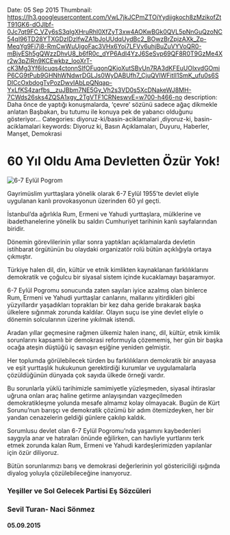 Date: 05 Sep 2015
Thumbnail: https://lh3.googleusercontent.com/VwL7jkJCPmZTOiYydiigkoch8zMzikofZtT91GK6-dOJlbf-0Jc7qt9FC_VZy6sS3qlgXHruRhI0XfZyT3xw4AOKwBGk0QVL5pNnGuQzoNC54qI96TD28YTXGDzIDzIfwZA1bJoUUdqUydBc2_BOwzBrZpjzAXk_Zp-MeqYg9Fi7j8-RmCwWuUjgoFac3VHx6Yoj7LFVy6uhjBuZuVYVoQR0-mBjvESh5gQWzzDhvU8_b6fR0c_dYP6AdI4YzJ6SeSvp69QF8R0T9GzMe4Xr2w3pZlRn9KCEwkbz_looXrT-cK3Mg3Yf6iIcuqs4ctonnSIfOFuqonQKjoXutSBvUn7RA3dKFEuUOlxvdGOmiP6CG9tPub9GHNhWNdwrDGLJs0WyDABUfh7_CjuQVlWFitII1SmK_ufu0s6SDICcOxbdogTvPozDwvIAbLpQNqap-YxLfKS4zarfbs__zuJBbm7NE5Gy_Vh2s3VD0s5XcDNakeWJ8MH-7CWds26sks4ZQSA1xgy_2TgVTF1CRNeswvE=w700-h466-no
description: Daha önce de yaptığı konuşmalarda, ‘çevre’ sözünü sadece ağaç dikmekle anlatan Başbakan, bu tutumu ile konuya pek de yabancı olduğunu gösteriyor…
Categories: diyoruz-ki/basin-aciklamalari ,diyoruz-ki, basin-aciklamalari
keywords: Diyoruz ki, Basın Açıklamaları, Duyuru, Haberler, Manşet, Demokrasi

# 60 Yıl Oldu Ama Devletten Özür Yok!

![6-7 Eylül Pogrom](https://lh3.googleusercontent.com/VwL7jkJCPmZTOiYydiigkoch8zMzikofZtT91GK6-dOJlbf-0Jc7qt9FC_VZy6sS3qlgXHruRhI0XfZyT3xw4AOKwBGk0QVL5pNnGuQzoNC54qI96TD28YTXGDzIDzIfwZA1bJoUUdqUydBc2_BOwzBrZpjzAXk_Zp-MeqYg9Fi7j8-RmCwWuUjgoFac3VHx6Yoj7LFVy6uhjBuZuVYVoQR0-mBjvESh5gQWzzDhvU8_b6fR0c_dYP6AdI4YzJ6SeSvp69QF8R0T9GzMe4Xr2w3pZlRn9KCEwkbz_looXrT-cK3Mg3Yf6iIcuqs4ctonnSIfOFuqonQKjoXutSBvUn7RA3dKFEuUOlxvdGOmiP6CG9tPub9GHNhWNdwrDGLJs0WyDABUfh7_CjuQVlWFitII1SmK_ufu0s6SDICcOxbdogTvPozDwvIAbLpQNqap-YxLfKS4zarfbs__zuJBbm7NE5Gy_Vh2s3VD0s5XcDNakeWJ8MH-7CWds26sks4ZQSA1xgy_2TgVTF1CRNeswvE=w700-h466-no)

Gayrimüslim yurttaşlara yönelik olarak 6-7 Eylül 1955’te devlet eliyle uygulanan kanlı provokasyonun üzerinden 60 yıl geçti.

İstanbul’da ağırlıkla Rum, Ermeni ve Yahudi yurttaşlara, mülklerine ve ibadethanelerine yönelik bu saldırı Cumhuriyet tarihinin kanlı sayfalarından biridir.

Dönemin görevlilerinin yıllar sonra yaptıkları açıklamalarda devletin istihbarat örgütünün bu olaydaki organizatör rolü bütün açıklığıyla ortaya çıkmıştır.

Türkiye halen dil, din, kültür ve etnik kimlikten kaynaklanan farklılıklarını demokratik ve çoğulcu bir siyasal sistem içinde kucaklamayı başaramıyor.

6-7 Eylül Pogromu sonucunda zaten sayıları iyice azalmış olan binlerce Rum, Ermeni ve Yahudi yurttaşlar canlarını, mallarını yitirdikleri gibi yüzyıllardır yaşadıkları toprakları bir kez daha geride bırakarak başka ülkelere sığınmak zorunda kaldılar. Olayın suçu ise yine devlet eliyle o dönemin solcularının üzerine yıkılmak istendi. 

Aradan yıllar geçmesine rağmen ülkemiz halen inanç, dil, kültür, etnik kimlik sorunlarını kapsamlı bir demokrasi reformuyla çözememiş, her gün bir başka ocağa ateşin düştüğü iç savaşın eşiğine yeniden gelmiştir.

Her toplumda görülebilecek türden bu farklılıkların demokratik bir anayasa ve eşit yurttaşlık hukukunun gerektirdiği kurumlar ve uygulamalarla çözüldüğünün dünyada çok sayıda ülkede örneği vardır.

Bu sorunlarla yüklü tarihimizle samimiyetle yüzleşmeden, siyasal ihtiraslar uğruna onları araç haline getirme anlayışından vazgeçilmeden demokratikleşme yolunda mesafe almamız kolay olmayacak.
Bugün de Kürt Sorunu’nun barışçı ve demokratik çözümü bir adım ötemizdeyken, her bir yandan cenazelerin geldiği günlere çakılıp kaldık. 

Sorumlusu devlet olan 6-7 Eylül Pogromu’nda yaşamını kaybedenleri saygıyla anar ve hatıraları önünde eğilirken, can havliyle yurtlarını terk etmek zorunda kalan Rum, Ermeni ve Yahudi kardeşlerimizden yapılanlar için özür diliyoruz.

Bütün sorunlarımızı barış ve demokrasi değerlerinin yol göstericiliği ışığında diyalog yoluyla çözülebileceğine inanıyoruz.


### Yeşiller ve Sol Gelecek Partisi Eş Sözcüleri
### Sevil Turan- Naci Sönmez
#### 05.09.2015
